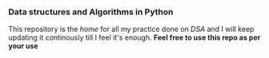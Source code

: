### Data structures and Algorithms in Python
This repository is the *home* for all my practice done on *DSA* and I will keep updating it continously till I feel it's enough. 
**Feel free to use this repo as per your use**
